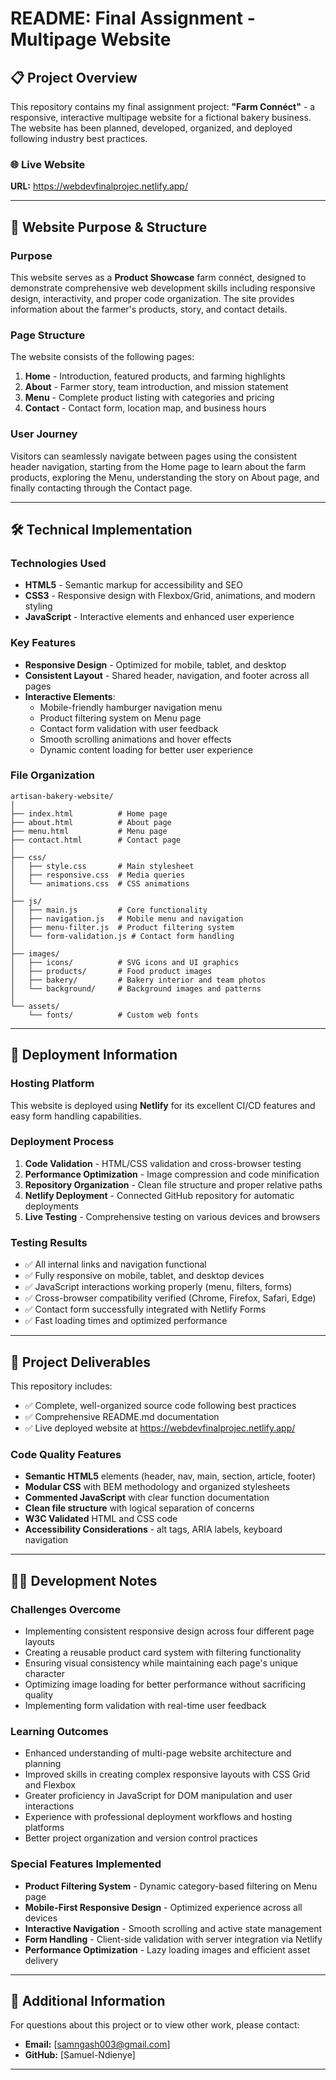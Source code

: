 # README: Final Assignment - Multipage Website

## 📋 Project Overview

This repository contains my final assignment project: **"Farm Connéct"** - a responsive, interactive multipage website for a fictional bakery business. The website has been planned, developed, organized, and deployed following industry best practices.

### 🌐 Live Website
**URL:** https://webdevfinalprojec.netlify.app/

---

## 🎯 Website Purpose & Structure

### Purpose
This website serves as a **Product Showcase** farm connéct, designed to demonstrate comprehensive web development skills including responsive design, interactivity, and proper code organization. The site provides information about the farmer's products, story, and contact details.

### Page Structure
The website consists of the following pages:
1. **Home** - Introduction, featured products, and farming highlights
2. **About** - Farmer story, team introduction, and mission statement
3. **Menu** - Complete product listing with categories and pricing
4. **Contact** - Contact form, location map, and business hours

### User Journey
Visitors can seamlessly navigate between pages using the consistent header navigation, starting from the Home page to learn about the farm products, exploring the Menu, understanding the story on About page, and finally contacting through the Contact page.

---

## 🛠️ Technical Implementation

### Technologies Used
- **HTML5** - Semantic markup for accessibility and SEO
- **CSS3** - Responsive design with Flexbox/Grid, animations, and modern styling
- **JavaScript** - Interactive elements and enhanced user experience

### Key Features
- **Responsive Design** - Optimized for mobile, tablet, and desktop
- **Consistent Layout** - Shared header, navigation, and footer across all pages
- **Interactive Elements**:
  - Mobile-friendly hamburger navigation menu
  - Product filtering system on Menu page
  - Contact form validation with user feedback
  - Smooth scrolling animations and hover effects
  - Dynamic content loading for better user experience

### File Organization
```
artisan-bakery-website/
│
├── index.html          # Home page
├── about.html          # About page
├── menu.html           # Menu page
├── contact.html        # Contact page
│
├── css/
│   ├── style.css       # Main stylesheet
│   ├── responsive.css  # Media queries
│   └── animations.css  # CSS animations
│
├── js/
│   ├── main.js         # Core functionality
│   ├── navigation.js   # Mobile menu and navigation
│   ├── menu-filter.js  # Product filtering system
│   └── form-validation.js # Contact form handling
│
├── images/
│   ├── icons/          # SVG icons and UI graphics
│   ├── products/       # Food product images
│   ├── bakery/         # Bakery interior and team photos
│   └── background/     # Background images and patterns
│
└── assets/
    └── fonts/          # Custom web fonts
```

---

## 🚀 Deployment Information

### Hosting Platform
This website is deployed using **Netlify** for its excellent CI/CD features and easy form handling capabilities.

### Deployment Process
1. **Code Validation** - HTML/CSS validation and cross-browser testing
2. **Performance Optimization** - Image compression and code minification
3. **Repository Organization** - Clean file structure and proper relative paths
4. **Netlify Deployment** - Connected GitHub repository for automatic deployments
5. **Live Testing** - Comprehensive testing on various devices and browsers

### Testing Results
- ✅ All internal links and navigation functional
- ✅ Fully responsive on mobile, tablet, and desktop devices
- ✅ JavaScript interactions working properly (menu, filters, forms)
- ✅ Cross-browser compatibility verified (Chrome, Firefox, Safari, Edge)
- ✅ Contact form successfully integrated with Netlify Forms
- ✅ Fast loading times and optimized performance

---

## 📁 Project Deliverables

This repository includes:
- ✅ Complete, well-organized source code following best practices
- ✅ Comprehensive README.md documentation
- ✅ Live deployed website at https://webdevfinalprojec.netlify.app/

### Code Quality Features
- **Semantic HTML5** elements (header, nav, main, section, article, footer)
- **Modular CSS** with BEM methodology and organized stylesheets
- **Commented JavaScript** with clear function documentation
- **Clean file structure** with logical separation of concerns
- **W3C Validated** HTML and CSS code
- **Accessibility Considerations** - alt tags, ARIA labels, keyboard navigation

---

## 👨‍💻 Development Notes

### Challenges Overcome
- Implementing consistent responsive design across four different page layouts
- Creating a reusable product card system with filtering functionality
- Ensuring visual consistency while maintaining each page's unique character
- Optimizing image loading for better performance without sacrificing quality
- Implementing form validation with real-time user feedback

### Learning Outcomes
- Enhanced understanding of multi-page website architecture and planning
- Improved skills in creating complex responsive layouts with CSS Grid and Flexbox
- Greater proficiency in JavaScript for DOM manipulation and user interactions
- Experience with professional deployment workflows and hosting platforms
- Better project organization and version control practices

### Special Features Implemented
- **Product Filtering System** - Dynamic category-based filtering on Menu page
- **Mobile-First Responsive Design** - Optimized experience across all devices
- **Interactive Navigation** - Smooth scrolling and active state management
- **Form Handling** - Client-side validation with server integration via Netlify
- **Performance Optimization** - Lazy loading images and efficient asset delivery

---

## 🔗 Additional Information

For questions about this project or to view other work, please contact:
- **Email:** [samngash003@gmail.com]
- **GitHub:** [Samuel-Ndienye]

---
